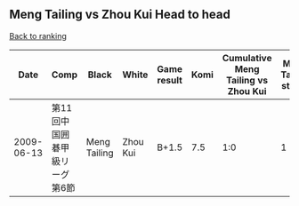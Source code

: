 ## Meng Tailing vs Zhou Kui Head to head

[Back to ranking](../../index.md)




| **Date** | **Comp** | **Black** | **White** | **Game result** | **Komi** | **Cumulative Meng Tailing vs Zhou Kui** | **Meng Tailing streak** | **Zhou Kui streak** | 
| --- | --- | --- | --- | --- | --- | --- | --- | --- |
| 2009-06-13 | 第11回中国囲碁甲級リーグ第6節 | Meng Tailing | Zhou Kui | B+1.5 | 7.5 | 1:0 | 1 | 0 |




